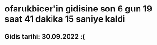 # ofarukbicer'in gidisine son 6 gun 19 saat 41 dakika 15 saniye kaldi

## Gidis tarihi: 30.09.2022 :(